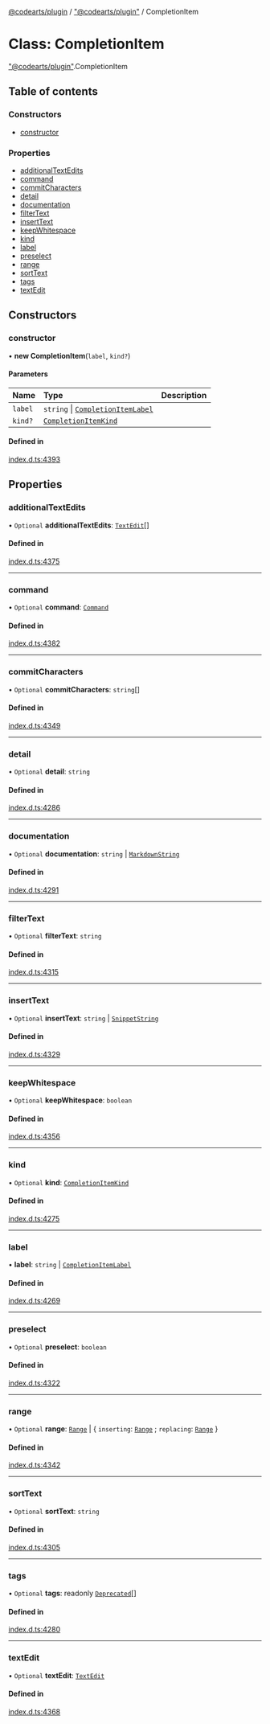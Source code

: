 [@codearts/plugin](../README.md) / ["@codearts/plugin"](../modules/_codearts_plugin_.md) / CompletionItem

# Class: CompletionItem

["@codearts/plugin"](../modules/_codearts_plugin_.md).CompletionItem

## Table of contents

### Constructors

- [constructor](codearts_plugin_.CompletionItem.md#constructor)

### Properties

- [additionalTextEdits](codearts_plugin_.CompletionItem.md#additionaltextedits)
- [command](codearts_plugin_.CompletionItem.md#command)
- [commitCharacters](codearts_plugin_.CompletionItem.md#commitcharacters)
- [detail](codearts_plugin_.CompletionItem.md#detail)
- [documentation](codearts_plugin_.CompletionItem.md#documentation)
- [filterText](codearts_plugin_.CompletionItem.md#filtertext)
- [insertText](codearts_plugin_.CompletionItem.md#inserttext)
- [keepWhitespace](codearts_plugin_.CompletionItem.md#keepwhitespace)
- [kind](codearts_plugin_.CompletionItem.md#kind)
- [label](codearts_plugin_.CompletionItem.md#label)
- [preselect](codearts_plugin_.CompletionItem.md#preselect)
- [range](codearts_plugin_.CompletionItem.md#range)
- [sortText](codearts_plugin_.CompletionItem.md#sorttext)
- [tags](codearts_plugin_.CompletionItem.md#tags)
- [textEdit](codearts_plugin_.CompletionItem.md#textedit)

## Constructors

### constructor

• **new CompletionItem**(`label`, `kind?`)

#### Parameters

| Name | Type | Description |
| :------ | :------ | :------ |
| `label` | `string` \| [`CompletionItemLabel`](../interfaces/codearts_plugin_.CompletionItemLabel.md) |  |
| `kind?` | [`CompletionItemKind`](../enums/codearts_plugin_.CompletionItemKind.md) |  |

#### Defined in

[index.d.ts:4393](https://github.com/huaweicloud/cloudide-plugin-api/blob/d4de966/index.d.ts#L4393)

## Properties

### additionalTextEdits

• `Optional` **additionalTextEdits**: [`TextEdit`](codearts_plugin_.TextEdit.md)[]

#### Defined in

[index.d.ts:4375](https://github.com/huaweicloud/cloudide-plugin-api/blob/d4de966/index.d.ts#L4375)

___

### command

• `Optional` **command**: [`Command`](../interfaces/codearts_plugin_.Command.md)

#### Defined in

[index.d.ts:4382](https://github.com/huaweicloud/cloudide-plugin-api/blob/d4de966/index.d.ts#L4382)

___

### commitCharacters

• `Optional` **commitCharacters**: `string`[]

#### Defined in

[index.d.ts:4349](https://github.com/huaweicloud/cloudide-plugin-api/blob/d4de966/index.d.ts#L4349)

___

### detail

• `Optional` **detail**: `string`

#### Defined in

[index.d.ts:4286](https://github.com/huaweicloud/cloudide-plugin-api/blob/d4de966/index.d.ts#L4286)

___

### documentation

• `Optional` **documentation**: `string` \| [`MarkdownString`](codearts_plugin_.MarkdownString.md)

#### Defined in

[index.d.ts:4291](https://github.com/huaweicloud/cloudide-plugin-api/blob/d4de966/index.d.ts#L4291)

___

### filterText

• `Optional` **filterText**: `string`

#### Defined in

[index.d.ts:4315](https://github.com/huaweicloud/cloudide-plugin-api/blob/d4de966/index.d.ts#L4315)

___

### insertText

• `Optional` **insertText**: `string` \| [`SnippetString`](codearts_plugin_.SnippetString.md)

#### Defined in

[index.d.ts:4329](https://github.com/huaweicloud/cloudide-plugin-api/blob/d4de966/index.d.ts#L4329)

___

### keepWhitespace

• `Optional` **keepWhitespace**: `boolean`

#### Defined in

[index.d.ts:4356](https://github.com/huaweicloud/cloudide-plugin-api/blob/d4de966/index.d.ts#L4356)

___

### kind

• `Optional` **kind**: [`CompletionItemKind`](../enums/codearts_plugin_.CompletionItemKind.md)

#### Defined in

[index.d.ts:4275](https://github.com/huaweicloud/cloudide-plugin-api/blob/d4de966/index.d.ts#L4275)

___

### label

• **label**: `string` \| [`CompletionItemLabel`](../interfaces/codearts_plugin_.CompletionItemLabel.md)

#### Defined in

[index.d.ts:4269](https://github.com/huaweicloud/cloudide-plugin-api/blob/d4de966/index.d.ts#L4269)

___

### preselect

• `Optional` **preselect**: `boolean`

#### Defined in

[index.d.ts:4322](https://github.com/huaweicloud/cloudide-plugin-api/blob/d4de966/index.d.ts#L4322)

___

### range

• `Optional` **range**: [`Range`](codearts_plugin_.Range.md) \| { `inserting`: [`Range`](codearts_plugin_.Range.md) ; `replacing`: [`Range`](codearts_plugin_.Range.md)  }

#### Defined in

[index.d.ts:4342](https://github.com/huaweicloud/cloudide-plugin-api/blob/d4de966/index.d.ts#L4342)

___

### sortText

• `Optional` **sortText**: `string`

#### Defined in

[index.d.ts:4305](https://github.com/huaweicloud/cloudide-plugin-api/blob/d4de966/index.d.ts#L4305)

___

### tags

• `Optional` **tags**: readonly [`Deprecated`](../enums/codearts_plugin_.CompletionItemTag.md#deprecated)[]

#### Defined in

[index.d.ts:4280](https://github.com/huaweicloud/cloudide-plugin-api/blob/d4de966/index.d.ts#L4280)

___

### textEdit

• `Optional` **textEdit**: [`TextEdit`](codearts_plugin_.TextEdit.md)

#### Defined in

[index.d.ts:4368](https://github.com/huaweicloud/cloudide-plugin-api/blob/d4de966/index.d.ts#L4368)

